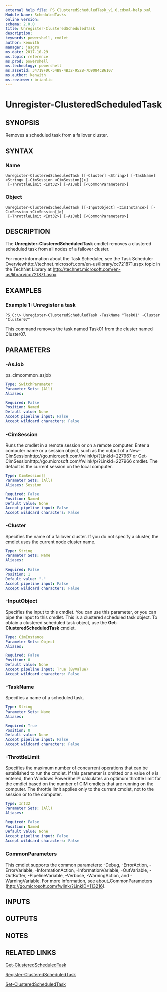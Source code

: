 ```yaml
---
external help file: PS_ClusteredScheduledTask_v1.0.cdxml-help.xml
Module Name: ScheduledTasks
online version: 
schema: 2.0.0
title: Unregister-ClusteredScheduledTask
description: 
keywords: powershell, cmdlet
author: kenwith
manager: jasgro
ms.date: 2017-10-29
ms.topic: reference
ms.prod: powershell
ms.technology: powershell
ms.assetid: 34719FDC-54B9-4B32-952B-7D9084CB6107
ms.author: kenwith
ms.reviewer: brianlic
---
```


# Unregister-ClusteredScheduledTask

## SYNOPSIS
Removes a scheduled task from a failover cluster.

## SYNTAX

### Name
```
Unregister-ClusteredScheduledTask [[-Cluster] <String>] [-TaskName] <String> [-CimSession <CimSession[]>]
 [-ThrottleLimit <Int32>] [-AsJob] [<CommonParameters>]
```

### Object
```
Unregister-ClusteredScheduledTask [[-InputObject] <CimInstance>] [-CimSession <CimSession[]>]
 [-ThrottleLimit <Int32>] [-AsJob] [<CommonParameters>]
```

## DESCRIPTION
The **Unregister-ClusteredScheduledTask** cmdlet removes a clustered scheduled task from all nodes of a failover cluster.

For more information about the Task Scheduler, see the Task Scheduler Overviewhttp://technet.microsoft.com/en-us/library/cc721871.aspx topic in the TechNet Library at http://technet.microsoft.com/en-us/library/cc721871.aspx.

## EXAMPLES

### Example 1: Unregister a task
```
PS C:\> Unregister-ClusteredScheduledTask -TaskName "Task01" -Cluster "Cluster07"
```

This command removes the task named Task01 from the cluster named Cluster07.

## PARAMETERS

### -AsJob
ps_cimcommon_asjob

```yaml
Type: SwitchParameter
Parameter Sets: (All)
Aliases: 

Required: False
Position: Named
Default value: None
Accept pipeline input: False
Accept wildcard characters: False
```

### -CimSession
Runs the cmdlet in a remote session or on a remote computer.
Enter a computer name or a session object, such as the output of a New-CimSessionhttp://go.microsoft.com/fwlink/p/?LinkId=227967 or Get-CimSessionhttp://go.microsoft.com/fwlink/p/?LinkId=227966 cmdlet.
The default is the current session on the local computer.

```yaml
Type: CimSession[]
Parameter Sets: (All)
Aliases: Session

Required: False
Position: Named
Default value: None
Accept pipeline input: False
Accept wildcard characters: False
```

### -Cluster
Specifies the name of a failover cluster.
If you do not specify a cluster, the cmdlet uses the current node cluster name.

```yaml
Type: String
Parameter Sets: Name
Aliases: 

Required: False
Position: 1
Default value: "."
Accept pipeline input: False
Accept wildcard characters: False
```

### -InputObject
Specifies the input to this cmdlet.
You can use this parameter, or you can pipe the input to this cmdlet.
This is a clustered scheduled task object.
To obtain a clustered scheduled task object, use the **Get-ClusteredScheduledTask** cmdlet.

```yaml
Type: CimInstance
Parameter Sets: Object
Aliases: 

Required: False
Position: 0
Default value: None
Accept pipeline input: True (ByValue)
Accept wildcard characters: False
```

### -TaskName
Specifies a name of a scheduled task.

```yaml
Type: String
Parameter Sets: Name
Aliases: 

Required: True
Position: 0
Default value: None
Accept pipeline input: False
Accept wildcard characters: False
```

### -ThrottleLimit
Specifies the maximum number of concurrent operations that can be established to run the cmdlet.
If this parameter is omitted or a value of `0` is entered, then Windows PowerShell® calculates an optimum throttle limit for the cmdlet based on the number of CIM cmdlets that are running on the computer.
The throttle limit applies only to the current cmdlet, not to the session or to the computer.

```yaml
Type: Int32
Parameter Sets: (All)
Aliases: 

Required: False
Position: Named
Default value: None
Accept pipeline input: False
Accept wildcard characters: False
```

### CommonParameters
This cmdlet supports the common parameters: -Debug, -ErrorAction, -ErrorVariable, -InformationAction, -InformationVariable, -OutVariable, -OutBuffer, -PipelineVariable, -Verbose, -WarningAction, and -WarningVariable. For more information, see about_CommonParameters (http://go.microsoft.com/fwlink/?LinkID=113216).

## INPUTS

## OUTPUTS

## NOTES

## RELATED LINKS

[Get-ClusteredScheduledTask](./Get-ClusteredScheduledTask.md)

[Register-ClusteredScheduledTask](./Register-ClusteredScheduledTask.md)

[Set-ClusteredScheduledTask](./Set-ClusteredScheduledTask.md)

